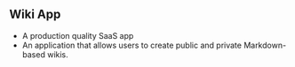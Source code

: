 ## Wiki App

* A production quality SaaS app
* An application that allows users to create public and private Markdown-based wikis.
